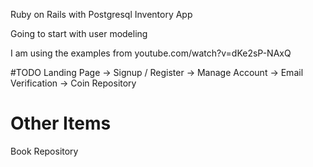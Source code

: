 Ruby on Rails with Postgresql Inventory App

Going to start with user modeling 

I am using the examples from youtube.com/watch?v=dKe2sP-NAxQ


#TODO
Landing Page -> Signup / Register -> Manage Account -> Email Verification
-> Coin Repository

# Other Items
Book Repository






